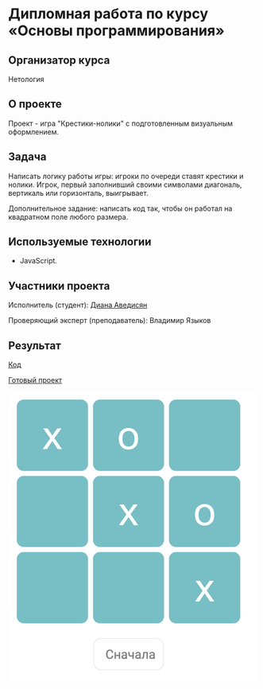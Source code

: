 # Дипломная работа по курсу «Основы программирования»

## Организатор курса

Нетология

## О проекте

Проект - игра "Крестики-нолики" с подготовленным визуальным оформлением.

## Задача

Написать логику работы игры: игроки по очереди ставят крестики и нолики. Игрок, первый заполнивший своими символами диагональ, вертикаль или горизонталь, выигрывает.

Дополнительное задание: написать код так, чтобы он работал на квадратном поле любого размера.

## Используемые технологии

- JavaScript.

## Участники проекта

Исполнитель (студент): [Диана Аведисян](https://github.com/aelain)

Проверяющий эксперт (преподаватель): Владимир Языков

## Результат

[Код](https://github.com/aelain/pb-diplom/blob/main/logic.js)

[Готовый проект](https://aelain.github.io/pb-diplom/)

![Игра "Крестики-нолики"](images/tictactoe.png)

